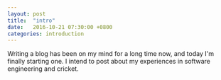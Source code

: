 ```yaml
---
layout: post
title:  "intro"
date:   2016-10-21 07:30:00 +0800
categories: introduction
---
```


Writing a blog has been on my mind for a long time now, and today I'm finally starting one. I intend to post about my experiences in software engineering and cricket.

